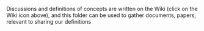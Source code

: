 Discussions and definitions of concepts are written on the Wiki (click on the Wiki icon above), and this folder can be used to gather documents, papers, relevant to sharing our definitions 


